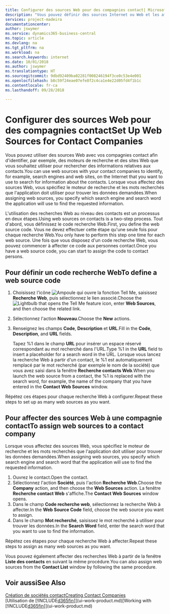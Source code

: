 ```yaml
---
title: Configurer des sources Web pour des compagnies contact| Microsoft Docs
description: "Vous pouvez définir des sources Internet ou Web et les affecter à une compagnie contact pour identifier la manière dont vous souhaitez rechercher des informations sur vos contacts."
services: project-madeira
documentationcenter: 
author: jswymer
ms.service: dynamics365-business-central
ms.topic: article
ms.devlang: na
ms.tgt_pltfrm: na
ms.workload: na
ms.search.keywords: internet
ms.date: 10/01/2018
ms.author: jswymer
ms.translationtype: HT
ms.sourcegitcommit: 9dbd92409ba02281f008246194f3ce0c53e4e001
ms.openlocfilehash: b8c59f24eae07efe8f2c4ca1e4e22d05fd4f1b1c
ms.contentlocale: fr-ca
ms.lasthandoff: 09/28/2018

---
```

# <a name="set-up-web-sources-for-contact-companies"></a><span data-ttu-id="9adab-103">Configurer des sources Web pour des compagnies contact</span><span class="sxs-lookup"><span data-stu-id="9adab-103">Set Up Web Sources for Contact Companies</span></span>
<span data-ttu-id="9adab-104">Vous pouvez utiliser des sources Web avec vos compagnies contact afin d'identifier, par exemple, des moteurs de recherche et des sites Web que vous souhaitez utiliser pour rechercher des informations relatives aux contacts.</span><span class="sxs-lookup"><span data-stu-id="9adab-104">You can use web sources with your contact companies to identify, for example, search engines and web sites, on the Internet that you want to use to search for information about the contacts.</span></span> <span data-ttu-id="9adab-105">Lorsque vous affectez des sources Web, vous spécifiez le moteur de recherche et les mots recherchés que l'application doit utiliser pour trouver les données demandées.</span><span class="sxs-lookup"><span data-stu-id="9adab-105">When assigning web sources, you specify which search engine and search word the application will use to find the requested information.</span></span>

<span data-ttu-id="9adab-106">L'utilisation des recherches Web au niveau des contacts est un processus en deux étapes.</span><span class="sxs-lookup"><span data-stu-id="9adab-106">Using web sources on contacts is a two-step process.</span></span> <span data-ttu-id="9adab-107">Tout d'abord, vous définissez le code recherche Web.</span><span class="sxs-lookup"><span data-stu-id="9adab-107">First, you define the web source code.</span></span> <span data-ttu-id="9adab-108">Vous ne devez effectuer cette étape qu'une seule fois pour chaque recherche Web.</span><span class="sxs-lookup"><span data-stu-id="9adab-108">You only have to perform this step one time for each web source.</span></span> <span data-ttu-id="9adab-109">Une fois que vous disposez d'un code recherche Web, vous pouvez commencer à affecter ce code aux personnes contact.</span><span class="sxs-lookup"><span data-stu-id="9adab-109">Once you have a web source code, you can start to assign the code to contact persons.</span></span>

## <a name="to-define-a-web-source-code"></a><span data-ttu-id="9adab-110">Pour définir un code recherche Web</span><span class="sxs-lookup"><span data-stu-id="9adab-110">To define a web source code</span></span>
1. <span data-ttu-id="9adab-111">Choisissez l'icône ![Ampoule qui ouvre la fonction Tell Me](media/ui-search/search_small.png "Dites-moi ce que vous voulez faire"), saisissez **Recherche Web**, puis sélectionnez le lien associé.</span><span class="sxs-lookup"><span data-stu-id="9adab-111">Choose the ![Lightbulb that opens the Tell Me feature](media/ui-search/search_small.png "Tell me what you want to do") icon, enter **Web Sources**, and then choose the related link.</span></span>
2. <span data-ttu-id="9adab-112">Sélectionnez l'action **Nouveau**.</span><span class="sxs-lookup"><span data-stu-id="9adab-112">Choose the **New** actions.</span></span>
3. <span data-ttu-id="9adab-113">Renseignez les champs **Code**, **Description** et **URL**.</span><span class="sxs-lookup"><span data-stu-id="9adab-113">Fill in the **Code**, **Description**, and **URL** fields.</span></span>

    <span data-ttu-id="9adab-114">Tapez %1 dans le champ **URL** pour insérer un espace réservé correspondant au mot recherché dans l'URL.</span><span class="sxs-lookup"><span data-stu-id="9adab-114">Type %1 in the **URL** field to insert a placeholder for a search word in the URL.</span></span> <span data-ttu-id="9adab-115">Lorsque vous lancez la recherche Web à partir d'un contact, le %1 est automatiquement remplacé par le mot recherché (par exemple le nom de la société) que vous avez saisi dans la fenêtre **Recherche contacts Web**.</span><span class="sxs-lookup"><span data-stu-id="9adab-115">When you launch the web source from a contact, the %1 is replaced with the search word, for example, the name of the company that you have entered in the **Contact Web Sources** window.</span></span>

<span data-ttu-id="9adab-116">Répétez ces étapes pour chaque recherche Web à configurer.</span><span class="sxs-lookup"><span data-stu-id="9adab-116">Repeat these steps to set up as many web sources as you want.</span></span>

## <a name="to-assign-web-sources-to-a-contact-company"></a><span data-ttu-id="9adab-117">Pour affecter des sources Web à une compagnie contact</span><span class="sxs-lookup"><span data-stu-id="9adab-117">To assign web sources to a contact company</span></span>
<span data-ttu-id="9adab-118">Lorsque vous affectez des sources Web, vous spécifiez le moteur de recherche et les mots recherchés que l'application doit utiliser pour trouver les données demandées.</span><span class="sxs-lookup"><span data-stu-id="9adab-118">When assigning web sources, you specify which search engine and search word that the application will use to find the requested information.</span></span>

1. <span data-ttu-id="9adab-119">Ouvrez le contact.</span><span class="sxs-lookup"><span data-stu-id="9adab-119">Open the contact.</span></span>
2. <span data-ttu-id="9adab-120">Sélectionnez l'action **Société**, puis l'action **Recherche Web**.</span><span class="sxs-lookup"><span data-stu-id="9adab-120">Choose the **Company** action, and then choose the **Web Sources** action.</span></span> <span data-ttu-id="9adab-121">La fenêtre **Recherche contact Web** s'affiche.</span><span class="sxs-lookup"><span data-stu-id="9adab-121">The **Contact Web Sources** window opens.</span></span>
3. <span data-ttu-id="9adab-122">Dans le champ **Code recherche web**, sélectionnez la recherche Web à affecter.</span><span class="sxs-lookup"><span data-stu-id="9adab-122">In the **Web Source Code** field, choose the web source you want to assign.</span></span>
4. <span data-ttu-id="9adab-123">Dans le champ **Mot recherché**, saisissez le mot recherché à utiliser pour trouver les données.</span><span class="sxs-lookup"><span data-stu-id="9adab-123">In the **Search Word** field, enter the search word that you want to use to find the information.</span></span>

<span data-ttu-id="9adab-124">Répétez ces étapes pour chaque recherche Web à affecter.</span><span class="sxs-lookup"><span data-stu-id="9adab-124">Repeat these steps to assign as many web sources as you want.</span></span>

<span data-ttu-id="9adab-125">Vous pouvez également affecter des recherches Web à partir de la fenêtre **Liste des contacts** en suivant la même procédure.</span><span class="sxs-lookup"><span data-stu-id="9adab-125">You can also assign web sources from the **Contact List** window by following the same procedure.</span></span>

## <a name="see-also"></a><span data-ttu-id="9adab-126">Voir aussi</span><span class="sxs-lookup"><span data-stu-id="9adab-126">See Also</span></span>
[<span data-ttu-id="9adab-127">Création de sociétés contact</span><span class="sxs-lookup"><span data-stu-id="9adab-127">Creating Contact Companies</span></span>](marketing-create-contact-companies.md)  
<span data-ttu-id="9adab-128">[Utilisation de [!INCLUDE[d365fin](includes/d365fin_md.md)]](ui-work-product.md)</span><span class="sxs-lookup"><span data-stu-id="9adab-128">[Working with [!INCLUDE[d365fin](includes/d365fin_md.md)]](ui-work-product.md)</span></span>

